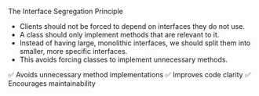 The Interface Segregation Principle

- Clients should not be forced to depend on interfaces they do not use.
- A class should only implement methods that are relevant to it.
- Instead of having large, monolithic interfaces, we should split them into smaller, more specific interfaces.
- This avoids forcing classes to implement unnecessary methods.

✅ Avoids unnecessary method implementations
✅ Improves code clarity
✅ Encourages maintainability
